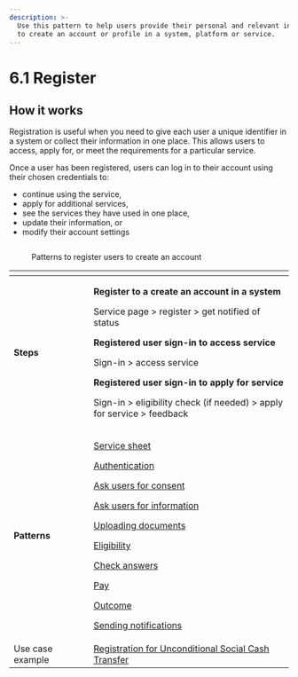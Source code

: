 ```yaml
---
description: >-
  Use this pattern to help users provide their personal and relevant information
  to create an account or profile in a system, platform or service.
---
```


# 6.1 Register

## How it works

Registration is useful when you need to give each user a unique identifier in a system or collect their information in one place. This allows users to access, apply for, or meet the requirements for a particular service.&#x20;

Once a user has been registered, users can log in to their account using their chosen credentials to:

* continue using the service,&#x20;
* apply for additional services,&#x20;
* see the services they have used in one place,
* update their information, or&#x20;
* modify their account settings&#x20;

<figure><img src="../../../.gitbook/assetsimage (6).png" alt=""><figcaption><p>Patterns to register users to create an account</p></figcaption></figure>

<table data-header-hidden><thead><tr><th width="128"></th><th></th></tr></thead><tbody><tr><td><strong>Steps</strong> </td><td><p><strong>Register to a create an account in a system</strong></p><p>Service page > register >  get notified of status</p><p></p><p><strong>Registered user sign-in to access service</strong></p><p>Sign-in > access service</p><p></p><p><strong>Registered user sign-in to apply for service</strong></p><p>Sign-in > eligibility check (if needed) > apply for service > feedback</p></td></tr><tr><td><strong>Patterns</strong></td><td><p><a href="../6-page-templates/7.9-service-sheet.md">Service sheet </a></p><p><a href="6.2-authenticate.md">Authentication</a></p><p><a href="../6-page-templates/7.10-asking-users-for-consent.md">Ask users for consent</a></p><p><a href="../6-page-templates/7.12-asking-users-for-information.md">Ask users for information</a></p><p><a href="../6-page-templates/7.13-uploading-documents.md">Uploading documents</a></p><p><a href="6.5-check-a-users-eligibility.md">Eligibility</a></p><p><a href="../6-page-templates/7.14-check-answers.md">Check answers</a></p><p><a href="6.7-pay.md">Pay</a></p><p><a href="../6-page-templates/7.15-outcome.md">Outcome</a></p><p><a href="../6-page-templates/7.16-sending-notifications.md">Sending notifications</a></p></td></tr><tr><td>Use case example</td><td><a href="https://govstack.gitbook.io/use-cases/readme/inst-1-unconditional-social-cash-transfer#2-registration">Registration for Unconditional Social Cash Transfer</a></td></tr></tbody></table>

